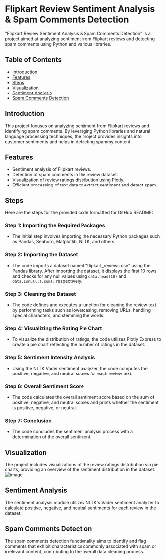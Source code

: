 # Flipkart Review Sentiment Analysis & Spam Comments Detection

"Flipkart Review Sentiment Analysis & Spam Comments Detection" is a project aimed at analyzing sentiment from Flipkart reviews and detecting spam comments using Python and various libraries.

## Table of Contents

- [Introduction](#introduction)
- [Features](#features)
- [Steps](#Steps)
- [Visualization](#visualization)
- [Sentiment Analysis](#sentiment-analysis)
- [Spam Comments Detection](#spam-comments-detection)


## Introduction

This project focuses on analyzing sentiment from Flipkart reviews and identifying spam comments. By leveraging Python libraries and natural language processing techniques, the project provides insights into customer sentiments and helps in detecting spammy content.

## Features

- Sentiment analysis of Flipkart reviews.
- Detection of spam comments in the review dataset.
- Visualization of review ratings distribution using Plotly.
- Efficient processing of text data to extract sentiment and detect spam.

## Steps

Here are the steps for the provided code formatted for GitHub README:
### Step 1: Importing the Required Packages
- The initial step involves importing the necessary Python packages such as Pandas, Seaborn, Matplotlib, NLTK, and others.
### Step 2: Importing the Dataset
- The code imports a dataset named "flipkart_reviews.csv" using the Pandas library. After importing the dataset, it displays the first 10 rows and checks for any null values using `data.head(10)` and `data.isnull().sum()` respectively.
### Step 3: Cleaning the Dataset
- The code defines and executes a function for cleaning the review text by performing tasks such as lowercasing, removing URLs, handling special characters, and stemming the words.
### Step 4: Visualizing the Rating Pie Chart
- To visualize the distribution of ratings, the code utilizes Plotly Express to create a pie chart reflecting the number of ratings in the dataset.
### Step 5: Sentiment Intensity Analysis
- Using the NLTK Vader sentiment analyzer, the code computes the positive, negative, and neutral scores for each review text.
### Step 6: Overall Sentiment Score
- The code calculates the overall sentiment score based on the sum of positive, negative, and neutral scores and prints whether the sentiment is positive, negative, or neutral.
### Step 7: Conclusion
- The code concludes the sentiment analysis process with a determination of the overall sentiment.
  


## Visualization

The project includes visualizations of the review ratings distribution via pie charts, providing an overview of the sentiment distribution in the dataset.
![image](https://github.com/Jeevannaik66/Flipkart-Review-Sentiment-Analysis-Spam-Detection/assets/117274229/287e9c12-6b8e-461b-8dc8-5672d9c8caa2)

## Sentiment Analysis

The sentiment analysis module utilizes NLTK's Vader sentiment analyzer to calculate positive, negative, and neutral sentiments for each review in the dataset.

## Spam Comments Detection

The spam comments detection functionality aims to identify and flag comments that exhibit characteristics commonly associated with spam or irrelevant content, contributing to the overall data cleaning process.


